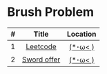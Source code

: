 Brush Problem
========
 

| # | Title | Location |
| :-------------: | :---------------: | :------------------: |
| 1 | [Leetcode](http://leetcode-cn.com/) | [(*･ω< )](./leecode/) |
| 2 | [Sword offer](https://www.nowcoder.com/ta/coding-interviews) | [(*･ω< )](./sword/)|
